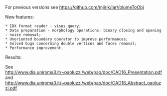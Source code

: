 For previous versions see https://github.com/mjirik/larVolumeToObj

New features:

    * IDX format reader - visus query;
    * Data preparation - morphology operations: binary closing and opening - noise removal;
    * Unoriented boundary operator to improve performances;
    * Solved bugs concerning double vertices and faces removal;
    * Performance improvement.
    
Results:

See http://www.dia.uniroma3.it/~paoluzzi/web/pao/doc/CAD16_Presentation.pdf
and http://www.dia.uniroma3.it/~paoluzzi/web/pao/doc/CAD16_Abstract_paoluzzi.pdf
